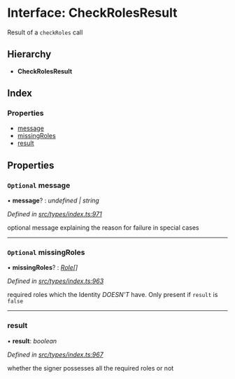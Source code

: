 # Interface: CheckRolesResult

Result of a `checkRoles` call

## Hierarchy

* **CheckRolesResult**

## Index

### Properties

* [message](checkrolesresult.md#optional-message)
* [missingRoles](checkrolesresult.md#optional-missingroles)
* [result](checkrolesresult.md#result)

## Properties

### `Optional` message

• **message**? : *undefined | string*

*Defined in [src/types/index.ts:971](https://github.com/PolymeshAssociation/polymesh-sdk/blob/46845947/src/types/index.ts#L971)*

optional message explaining the reason for failure in special cases

___

### `Optional` missingRoles

• **missingRoles**? : *[Role](../globals.md#role)[]*

*Defined in [src/types/index.ts:963](https://github.com/PolymeshAssociation/polymesh-sdk/blob/46845947/src/types/index.ts#L963)*

required roles which the Identity *DOESN'T* have. Only present if `result` is `false`

___

###  result

• **result**: *boolean*

*Defined in [src/types/index.ts:967](https://github.com/PolymeshAssociation/polymesh-sdk/blob/46845947/src/types/index.ts#L967)*

whether the signer possesses all the required roles or not

